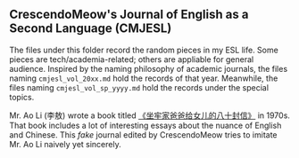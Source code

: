 ## CrescendoMeow's Journal of English as a Second Language (CMJESL)

The files under this folder record the random pieces in my ESL life. Some pieces are tech/academia-related; others are appliable for general audience. Inspired by the naming philosophy of academic journals, the files naming `cmjesl_vol_20xx.md` hold the records of that year. Meanwhile, the files naming `cmjesl_vol_sp_yyyy.md` hold the records under the special topics.

Mr. Ao Li (李敖) wrote a book titled [《坐牢家爸爸给女儿的八十封信》](https://book.douban.com/subject/1073072/) in 1970s. That book includes a lot of interesting essays about the nuance of English and Chinese. This *fake* journal edited by CrescendoMeow tries to imitate Mr. Ao Li naively yet sincerely.
